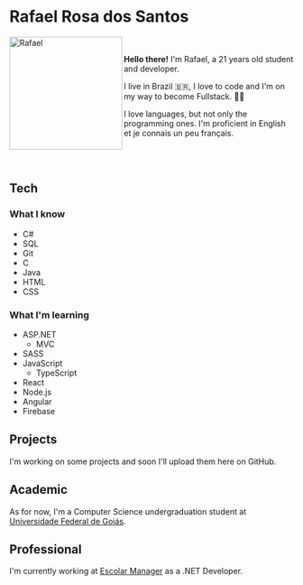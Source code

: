# Rafael Rosa dos Santos

<img src="https://i.imgur.com/hHIjGbP.png" alt="Rafael" width="200" align="left"/>
<br>

**Hello there!** I'm Rafael, a 21 years old student and developer.

I live in Brazil :brazil:, I love to code and I'm on my way to become Fullstack. :man_technologist:

I love languages, but not only the programming ones. I'm proficient in English et je connais un peu français.

<br>
<br>

## Tech

### What I know

* C#
* SQL
* Git
* C
* Java
* HTML
* CSS

### What I'm learning

* ASP.NET
  * MVC
* SASS
* JavaScript
  * TypeScript
* React
* Node.js
* Angular
* Firebase

## Projects

I'm working on some projects and soon I'll upload them here on GitHub.

## Academic

As for now, I'm a Computer Science undergraduation student at [Universidade Federal de Goiás](https://www.ufg.br). 

## Professional

I'm currently working at [Escolar Manager](https://www.escolarmanager.com.br) as a .NET Developer.
<!--
**ziinahzoor/ziinahzoor** is a ✨ _special_ ✨ repository because its `README.md` (this file) appears on your GitHub profile.

Here are some ideas to get you started:

- 🔭 I’m currently working on ...
- 🌱 I’m currently learning ...
- 👯 I’m looking to collaborate on ...
- 🤔 I’m looking for help with ...
- 💬 Ask me about ...
- 📫 How to reach me: ...
- 😄 Pronouns: ...
- ⚡ Fun fact: ...
-->
